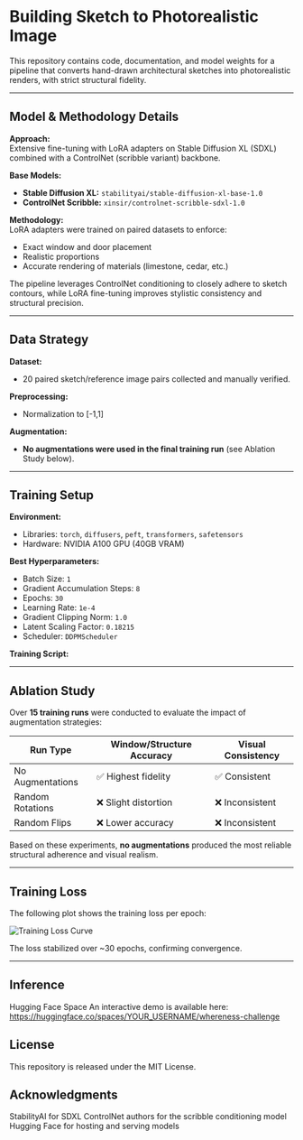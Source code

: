 # Building Sketch to Photorealistic Image

This repository contains code, documentation, and model weights for a pipeline that converts hand-drawn architectural sketches into photorealistic renders, with strict structural fidelity.

---

## Model & Methodology Details

**Approach:**  
Extensive fine-tuning with LoRA adapters on Stable Diffusion XL (SDXL) combined with a ControlNet (scribble variant) backbone.  

**Base Models:**  
- **Stable Diffusion XL:** `stabilityai/stable-diffusion-xl-base-1.0`  
- **ControlNet Scribble:** `xinsir/controlnet-scribble-sdxl-1.0`  

**Methodology:**  
LoRA adapters were trained on paired datasets to enforce:
- Exact window and door placement
- Realistic proportions
- Accurate rendering of materials (limestone, cedar, etc.)

The pipeline leverages ControlNet conditioning to closely adhere to sketch contours, while LoRA fine-tuning improves stylistic consistency and structural precision.

---

## Data Strategy

**Dataset:**
- 20 paired sketch/reference image pairs collected and manually verified.

**Preprocessing:**
- Normalization to [-1,1]

**Augmentation:**
- **No augmentations were used in the final training run** (see Ablation Study below).

---

## Training Setup

**Environment:**
- Libraries: `torch`, `diffusers`, `peft`, `transformers`, `safetensors`
- Hardware: NVIDIA A100 GPU (40GB VRAM)

**Best Hyperparameters:**
- Batch Size: `1`
- Gradient Accumulation Steps: `8`
- Epochs: `30`
- Learning Rate: `1e-4`
- Gradient Clipping Norm: `1.0`
- Latent Scaling Factor: `0.18215`
- Scheduler: `DDPMScheduler`

**Training Script:**

---

## Ablation Study

Over **15 training runs** were conducted to evaluate the impact of augmentation strategies:

| Run Type                  | Window/Structure Accuracy | Visual Consistency |
|---------------------------|---------------------------|---------------------|
| No Augmentations          | ✅ Highest fidelity       | ✅ Consistent       |
| Random Rotations          | ❌ Slight distortion      | ❌ Inconsistent     |
| Random Flips              | ❌ Lower accuracy         | ❌ Inconsistent     |

Based on these experiments, **no augmentations** produced the most reliable structural adherence and visual realism.

---

## Training Loss

The following plot shows the training loss per epoch:

![Training Loss Curve](0d654c1d-398d-4ba2-b610-9e0f419918b3.png)

The loss stabilized over ~30 epochs, confirming convergence.

---

## Inference

Hugging Face Space
An interactive demo is available here:
https://huggingface.co/spaces/YOUR_USERNAME/whereness-challenge

## License
This repository is released under the MIT License.

## Acknowledgments
StabilityAI for SDXL
ControlNet authors for the scribble conditioning model
Hugging Face for hosting and serving models
